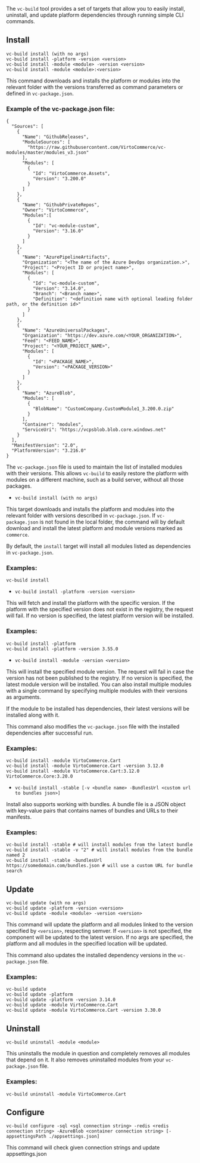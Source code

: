 The `vc-build` tool provides a set of targets that allow you to easily install, uninstall, and update platform dependencies through running simple CLI commands.

## Install

```console
vc-build install (with no args)
vc-build install -platform -version <version>
vc-build install -module <module> -version <version>
vc-build install -module <module>:<version>
```

This command downloads and installs the platform or modules into the relevant folder with the versions transferred as command parameters or defined in `vc-package.json`.

### Example of the vc-package.json file:
```console
{
  "Sources": [
    {
      "Name": "GithubReleases",
      "ModuleSources": [
        "https://raw.githubusercontent.com/VirtoCommerce/vc-modules/master/modules_v3.json"
      ],
      "Modules": [
        {
          "Id": "VirtoCommerce.Assets",
          "Version": "3.200.0"
        }
      ]
    },
    {
      "Name": "GithubPrivateRepos",
      "Owner": "VirtoCommerce",
      "Modules":[
        {
          "Id": "vc-module-custom",
          "Version": "3.16.0"
        }
      ]
    },
    {
      "Name": "AzurePipelineArtifacts",
      "Organization": "<The name of the Azure DevOps organization.>",
      "Project": "<Project ID or project name>",
      "Modules": [
        {
          "Id": "vc-module-custom",
          "Version": "3.14.0",
          "Branch": "<Branch name>",
          "Definition": "<definition name with optional leading folder path, or the definition id>"
        }
      ]
    },
    {
      "Name": "AzureUniversalPackages",
      "Organization": "https://dev.azure.com/<YOUR_ORGANIZATION>",
      "Feed": "<FEED_NAME>",
      "Project": "<YOUR_PROJECT_NAME>",
      "Modules": [
        {
          "Id": "<PACKAGE_NAME>",
          "Version": "<PACKAGE_VERSION>"
        }
      ]
    },
    {
      "Name": "AzureBlob",
      "Modules": [
        {
          "BlobName": "CustomCompany.CustomModule1_3.200.0.zip"
        }
      ],
      "Container": "modules",
      "ServiceUri": "https://vcpsblob.blob.core.windows.net"
    }
  ],
  "ManifestVersion": "2.0",
  "PlatformVersion": "3.216.0"
}
```

The `vc-package.json` file is used to maintain the list of installed modules with their versions. This allows `vc-build` to easily restore the platform with modules on a different machine, such as a build server, without all those packages.

- `vc-build install (with no args)`

This target downloads and installs the platform and modules into the relevant folder with versions described in `vc-package.json`.
If `vc-package.json` is not found in the local folder, the command will by default download and install the latest platform and module versions marked as `commerce`.

By default, the `install` target will install all modules listed as dependencies in `vc-package.json`.

### Examples:
```console
vc-build install
```

- `vc-build install -platform -version <version>`

This will fetch and install the platform with the specific version. If the platform with the specified version does not exist in the registry, the request will fail.
If no version is specified, the latest platform version will be installed.

### Examples:
```console
vc-build install -platform
vc-build install -platform -version 3.55.0
```

- `vc-build install -module -version <version>`

This will install the specified module version. The request will fail in case the version has not been published to the registry.
If no version is specified, the latest module version will be installed.
You can also install multiple modules with a single command by specifying multiple modules with their versions as arguments.

If the module to be installed has dependencies, their latest versions will be installed along with it.

This command also modifies the `vc-package.json` file with the installed dependencies after successful run.

### Examples:
```console
vc-build install -module VirtoCommerce.Cart
vc-build install -module VirtoCommerce.Cart -version 3.12.0
vc-build install -module VirtoCommerce.Cart:3.12.0 VirtoCommerce.Core:3.20.0
```

- `vc-build install -stable [-v <bundle name> -BundlesUrl <custom url to bundles json>]`

Install also supports working with bundles. A bundle file is a JSON object with key-value pairs that contains names of bundles and URLs to their manifests.

### Examples:
```console
vc-build install -stable # will install modules from the latest bundle
vc-build install -stable -v "2" # will install modules from the bundle named 2
vc-build install -stable -bundlesUrl https://somedomain.com/bundles.json # will use a custom URL for bundle search
```

## Update

```console
vc-build update (with no args)
vc-build update -platform -version <version>
vc-build update -module <module> -version <version>
```
This command will update the platform and all modules linked to the version specified by `<version>`, respecting semver.
If `<version>` is not specified, the component will be updated to the latest version.
If no args are specified, the platform and all modules in the specified location will be updated.

This command also updates the installed dependency versions in the `vc-package.json` file.

### Examples:
```console
vc-build update
vc-build update -platform
vc-build update -platform -version 3.14.0
vc-build update -module VirtoCommerce.Cart
vc-build update -module VirtoCommerce.Cart -version 3.30.0
```

## Uninstall
```console
vc-build uninstall -module <module>
```
This uninstalls the module in question and completely removes all modules that depend on it.
It also removes uninstalled modules from your `vc-package.json` file.

### Examples:
```console
vc-build uninstall -module VirtoCommerce.Cart
```

## Configure
```console
vc-build configure -sql <sql connection string> -redis <redis connection string> -AzureBlob <container connection string> [-appsettingsPath ./appsettings.json]
```
This command will check given connection strings and update appsettings.json
